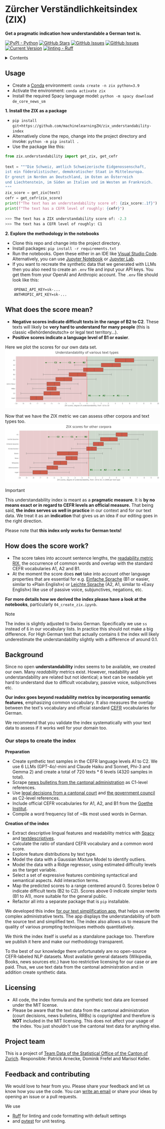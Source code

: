 # Zürcher Verständlichkeitsindex (ZIX)
**Get a pragmatic indication how understandable a German text is.**

[![PyPI - Python](https://img.shields.io/badge/python-v3.9+-blue.svg)](https://github.com/statistikZH/ml_understandability-index)
[![GitHub Stars](https://img.shields.io/github/stars/statistikZH/ml_understandability-index.svg)](https://github.com/statistikZH/ml_understandability-index/stargazers)
[![GitHub Issues](https://img.shields.io/github/issues/statistikZH/ml_understandability-index.svg)](https://github.com/statistikZH/ml_understandability-index/issues)
[![GitHub Issues](https://img.shields.io/github/issues-pr/statistikZH/ml_understandability-index.svg)](https://img.shields.io/github/issues-pr/statistikZH/ml_understandability-index) 
[![Current Version](https://img.shields.io/badge/version-0.1-green.svg)](https://github.com/statistikZH/ml_understandability-index)
<a href="https://github.com/astral-sh/ruff"><img alt="linting - Ruff" class="off-glb" loading="lazy" src="https://img.shields.io/endpoint?url=https://raw.githubusercontent.com/astral-sh/ruff/main/assets/badge/v2.json"></a>

<details>
<summary>Contents</summary>

- [Usage](#usage)
- [What does the score mean?](#what-does-the-score-mean)
- [How does the score work?](#how-does-the-score-work)
- [Background](#background)
- [Licensing](#licensing)
- [Project team](#project-team)
- [Feedback and contributing](#feedback-and-contributing)

</details>

## Usage
- Create a [Conda](https://docs.anaconda.com/miniconda/) environment: `conda create -n zix python=3.9`
- Activate the environment: `conda activate zix`
- Install the required Spacy language model: `python -m spacy download de_core_news_sm`

**1. Install the ZIX as a package**
- `pip install git+https://github.com/machinelearningZH/zix_understandability-index`
- Alternatively clone the repo, change into the project directory and invoke: `python -m pip install .`
- Use the package like this:
```python
from zix.understandability import get_zix, get_cefr

text = """Die Schweiz, amtlich Schweizerische Eidgenossenschaft, 
ist ein föderalistischer, demokratischer Staat in Mitteleuropa. 
Er grenzt im Norden an Deutschland, im Osten an Österreich 
und Liechtenstein, im Süden an Italien und im Westen an Frankreich.
"""
zix_score = get_zix(text)
cefr = get_cefr(zix_score)
print(f"The text has an understandability score of: {zix_score:.1f}")
print(f"The text has a CEFR level of roughly: {cefr}")

>>> The text has a ZIX understandability score of: -2.3
>>> The text has a CEFR level of roughly: C1

```
**2. Explore the methodology in the notebooks**
- Clone this repo and change into the project directory.
- Install packages: `pip install -r requirements.txt`
- Run the notebooks. Open these either in an IDE like [Visual Studio Code](https://code.visualstudio.com/). Alternatively, you can use [Jupyter Notebook](https://docs.jupyter.org/en/latest/running.html) or [Jupyter Lab](https://jupyter.org/install).
- If you want to recreate the synthetic data that we generated with LLMs then you also need to create an `.env` file and input your API keys. You get them from your OpenAI and Anthropic account. The `.env` file should look like this:
```
    OPENAI_API_KEY=sk-...
    ANTHROPIC_API_KEY=sk-...
```
## What does the score mean?
- **Negative scores indicate difficult texts in the range of B2 to C2**. These texts will likely be **very hard to understand for many people** (this is classic «Behördendeutsch» or legal text territory...). 
- **Positive scores indicate a language level of B1 or easier**.

Here we plot the scores for our own data set.
![](_imgs/zix_scores.jpg)

Now that we have the ZIX metric we can assess other corpora and text types too.
![](_imgs/zix_scores_validation.jpg)

> [!Important]
> This understandability index is meant as a **pragmatic measure**. It is **by no means exact or in regard to CEFR levels an official measure.** That being said, **the index serves us well in practice** in our context and for our text data. We treat it as an **indication** that gives us an idea if our editing goes in the right direction. 

Please note that **this index only works for German texts!**

## How does the score work?
- The score takes into account sentence lengths, the [readability metric RIX](https://hlasse.github.io/TextDescriptives/readability.html), the occurrence of common words and overlap with the standard CEFR vocabularies A1, A2 and B1.
- At the moment the score does **not** take into account other language properties that are essential for e.g. [Einfache Sprache](https://de.wikipedia.org/wiki/Einfache_Sprache) (B1 or easier, similar to «Plain English») or [Leichte Sprache](https://de.wikipedia.org/wiki/Leichte_Sprache) (A2, A1, similar to «Easy English») like use of passive voice, subjunctives, negations, etc. 

**For more details how we derived the index please have a look at the notebooks**, particularly `04_create_zix.ipynb`.

> [!Note]
> The index is slightly adjusted to Swiss German. Specifically we use `ss` instead of `ß` in our vocabulary lists. In practice this should not make a big difference. For High German text that actually contains `ß` the index will likely underestimate the understandability slightly with a difference of around 0.1.

## Background
Since no open **understandability** index seems to be available, we created our own. Many *readability* metrics exist. However, readability and understandability are related but not identical; a text can be readable yet hard to understand due to difficult vocabulary, passive voice, subjunctives etc.

**Our index goes beyond readability metrics by incorporating semantic features**, emphasizing common vocabulary. It also measures the overlap between the text's vocabulary and official standard [CEFR](https://www.coe.int/en/web/common-european-framework-reference-languages) vocabularies for German.

We recommend that you validate the index systematically with your text data to assess if it works well for your domain too. 

### Our steps to create the index
**Preparation**
- Create synthetic text samples in the CEFR language levels A1 to C2. We use 6 LLMs (GPT-4o/-mini and Claude Haiku and Sonnet, Phi-3 and Gemma 2) and create a total of 720 texts * 6 levels (4320 samples in total).
- Scrape [news bulletins from the cantonal administration](https://www.zh.ch/de/news-uebersicht.html?page=1&orderBy=new) as C1-level references.
- Use [legal decisions from a cantonal court](https://www.baurekursgericht-zh.ch/) and [the government council](https://www.zh.ch/de/politik-staat/gesetze-beschluesse/beschluesse-des-regierungsrates.html) as C2-level references.
- Include official CEFR vocabularies for A1, A2, and B1 from the [Goethe Institut](https://www.goethe.de/de/index.html).
- Compile a word frequency list of ~8k most used words in German.

**Creation of the index**
- Extract descriptive lingual features and readability metrics with [Spacy](https://spacy.io/) and [textdescriptives](https://github.com/HLasse/TextDescriptives).
- Calculate the ratio of standard CEFR vocabulary and a common word score.
- Explore feature distributions by text type.
- Model the data with a Gaussian Mixture Model to identify outliers.
- Model the data with a Ridge regressor, using estimated difficulty levels as the target variable.  
- Select a set of expressive features combining syntactical and semantical aspects. Add interaction terms.
- Map the predicted scores to a range centered around 0. Scores below 0 indicate difficult texts (B2 to C2). Scores above 0 indicate simpler texts (B1 to A1), more suitable for the general public.
- Refactor all into a separate package that is `pip` installable.

We developed this index [for our text simplification app](https://github.com/machinelearningZH/simply-simplify-language), that helps us rewrite complex administrative texts. The app displays the understandability of both the source text and simplified text. The index also allows us to measure the quality of various prompting techniques methods quantitatively. 

We think the index itself is useful as a standalone package too. Therefore we publish it here and make our methodology transparent. 

To the best of our knowledge there unfortunately are no open-source CEFR-labeled NLP datasets. Most available general datasets (Wikipedia, Books, news sources etc.) have too restrictive licensing for our case or are paid. Thus, we use text data from the cantonal administration and in addition create synthetic data.

## Licensing
- All code, the index formula and the synthetic text data are licensed under the MIT license. 
- Please be aware that the text data from the cantonal administration (court decisions, news bulletins, RRBs) is copyrighted and therefore is **NOT** included in the MIT licensing. This does not affect your usage of the index. You just shouldn't use the cantonal text data for anything else. 

## Project team
This is a project of [Team Data of the Statistical Office of the Canton of Zurich](https://www.zh.ch/de/direktion-der-justiz-und-des-innern/statistisches-amt/data.html). Responsible: Patrick Arnecke, Dominik Frefel and Marisol Keller.

## Feedback and contributing
We would love to hear from you. Please share your feedback and let us know how you use the code. You can [write an email](mailto:datashop@statistik.zh.ch) or share your ideas by opening an issue or a pull requests.

We use
- [Ruff](https://docs.astral.sh/ruff/) for linting and code formatting with default settings
- and [pytest](https://docs.pytest.org/en/stable/) for unit testing.

